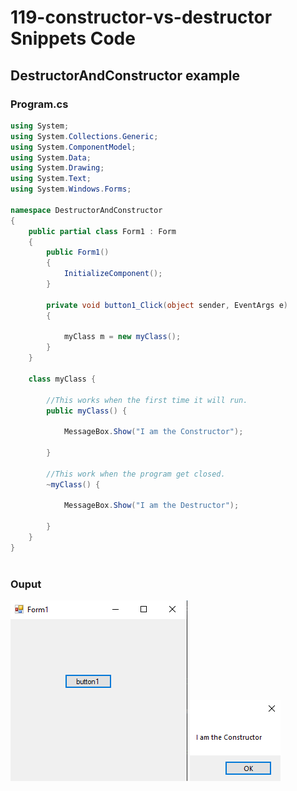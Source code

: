 # 119-constructor-vs-destructor Snippets Code

## DestructorAndConstructor example

### Program.cs

```c#
using System;
using System.Collections.Generic;
using System.ComponentModel;
using System.Data;
using System.Drawing;
using System.Text;
using System.Windows.Forms;

namespace DestructorAndConstructor
{
    public partial class Form1 : Form
    {
        public Form1()
        {
            InitializeComponent();
        }

        private void button1_Click(object sender, EventArgs e)
        {

            myClass m = new myClass();
        }
    }

    class myClass {

        //This works when the first time it will run.
        public myClass() {

            MessageBox.Show("I am the Constructor");

        }

        //This work when the program get closed.
        ~myClass() {

            MessageBox.Show("I am the Destructor");

        }
    }
}



```

### Ouput

![DestructorAndConstructor](media/1.png)
![DestructorAndConstructor](media/2.png)
